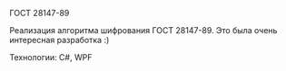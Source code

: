 ГОСТ 28147-89

Реализация алгоритма шифрования ГОСТ 28147-89. Это была очень интересная разработка :)

Технологии: C#, WPF